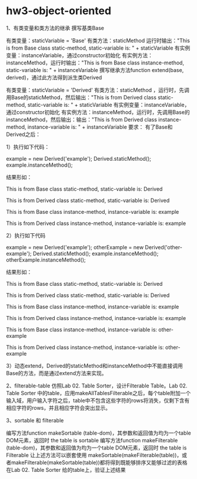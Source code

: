 # hw3-object-oriented

1、有类变量和类方法的继承
撰写基类Base

有类变量：staticVariable = 'Base'
有类方法：staticMethod 运行时输出："This is from Base class static-method, static-variable is: " + staticVariable
有实例变量：instanceVariable，通过constructor初始化
有实例方法：instanceMethod，运行时输出："This is from Base class instance-method, static-variable is: " + instanceVariable
撰写继承方法function extend(base, derived)，通过此方法得到派生类Derived

有类变量：staticVariable = 'Derived'
有类方法：staticMethod ，运行时，先调用Base的staticMethod，然后输出："This is from Derived class static-method, static-variable is: " + staticVariable
有实例变量：instanceVariable，通过constructor初始化
有实例方法：instanceMethod，运行时，先调用Base的instanceMethod，然后输出：输出："This is from Derived class instance-method, instance-variable is: " + instanceVariable
要求：
有了Base和Derived之后：

1）执行如下代码：

example = new Derived('example');
Derived.staticMethod();
example.instanceMethod();

结果形如：

This is from Base class static-method, static-variable is: Derived

This is from Derived class static-method, static-variable is: Derived

This is from Base class instance-method, instance-variable is: example

This is from Derived class instance-method, instance-variable is: example

 

2）执行如下代码

example = new Derived('example');
otherExample = new Derived('other-example');
Derived.staticMethod();
example.instanceMethod();
otherExample.instanceMethod();

结果形如：

This is from Base class static-method, static-variable is: Derived

This is from Derived class static-method, static-variable is: Derived

This is from Base class instance-method, instance-variable is: example

This is from Derived class instance-method, instance-variable is: example

This is from Base class instance-method, instance-variable is: other-example

This is from Derived class instance-method, instance-variable is: other-example

 

3）动态extend，Derived的staticMethod和instanceMethod中不能直接调用Base的方法，而是通过extend方法来实现。

2、filterable-table
仿照Lab 02. Table Sorter，设计Filterable Table。Lab 02. Table Sorter 中的table，应用makeAllTablesFilterable之后，每个table附加一个输入域，用户输入字符之后，table中不包含这些字符的rows将消失，仅剩下含有相应字符的rows，并且相应字符会突出显示。

3、sortable 和 filterable

编写方法function makeSortable (table-dom)，其参数和返回值为均为一个table DOM元素，返回时 the table is sortable
编写方法function makeFilterable (table-dom)，其参数和返回值为均为一个table DOM元素，返回时 the table is Filterable
让上述方法可以嵌套使用 makeSortable(makeFilterable(table))，或者makeFilterable(makeSortable(table))都将得到既能够排序又能够过滤的表格
在Lab 02. Table Sorter 给的table上，验证上述结果

